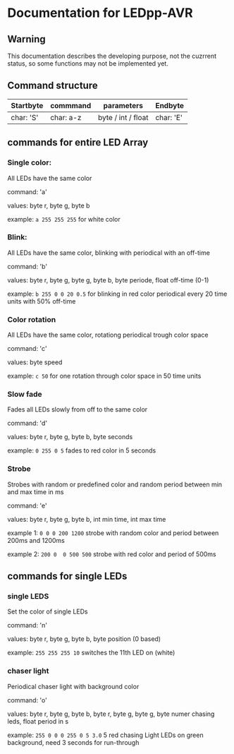 # Documentation for LEDpp-AVR

## Warning

This documentation describes the developing purpose, not the cuzrrent status, so some functions may not be implemented yet.

## Command structure

| Startbyte |  commmand   |    parameters        |  Endbyte   |
|-----------|-------------|----------------------|------------|
| char: 'S' | char: a-z   | byte / int / float   | char: 'E'  |


## commands for entire LED Array

### Single color:

All LEDs have the same color

command: 'a'

values: byte r, byte g, byte b

example: `a 255 255 255` for white color



### Blink:

All LEDs have the same color, blinking with periodical with an off-time

command: 'b'

values: byte r, byte g, byte g, byte b, byte periode, float off-time (0-1)

example: `b 255 0 0 20 0.5` for blinking in red color periodical every 20 time units with 50% off-time



### Color rotation

All LEDs have the same color, rotationg periodical trough color space

command: 'c'

values: byte speed

example: `c 50` for one rotation through color space in 50 time units



### Slow fade

Fades all LEDs slowly from off to the same color

command: 'd'

values: byte r, byte g, byte b, byte seconds

example: `0 255 0 5` fades to red color in 5 seconds



### Strobe

Strobes with random or predefined color and random period between min and max time in ms

command: 'e'

values: byte r, byte g, byte b, int min time, int max time

example 1: `0 0 0 200 1200` strobe with random color and period between 200ms and 1200ms

example 2: `200 0  0 500 500` strobe with red color and period of 500ms 



## commands for single LEDs

### single LEDS

Set the color of single LEDs

command: 'n'

values: byte r, byte g, byte b, byte position (0 based)

example: `255 255 255 10` switches the 11th LED on (white)



### chaser light

Periodical chaser light with background color

command: 'o'

values: byte r, byte g, byte b, byte r, byte g, byte g, byte numer chasing leds, float period in s

example: `255 0 0 0 255 0 5 3.0` 5 red chasing Light LEDs on green background, need 3 seconds for run-through